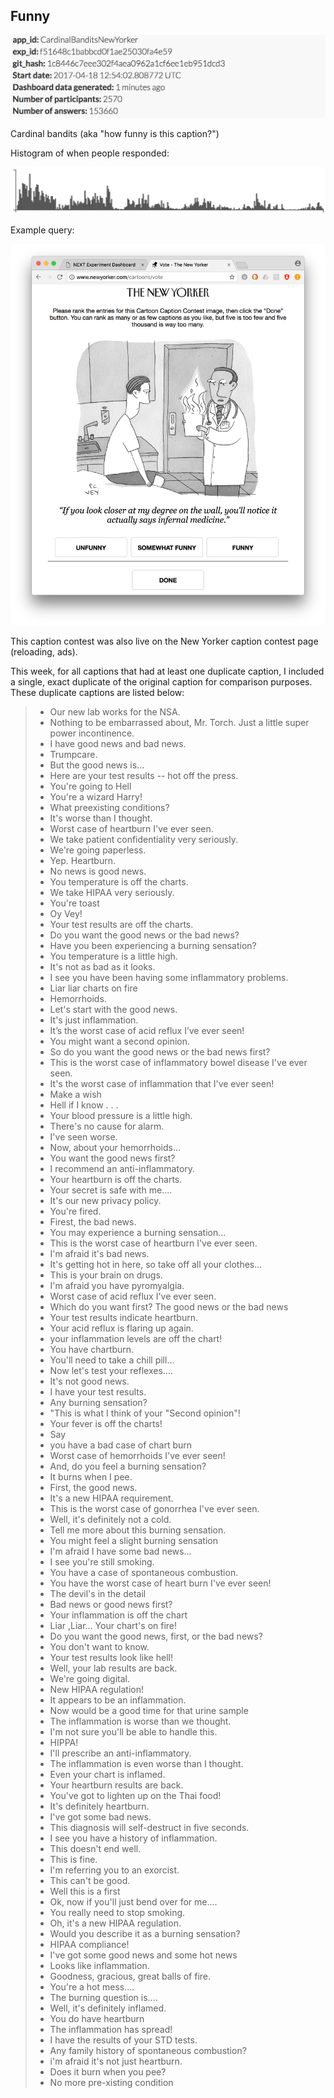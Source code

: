 ## Funny
![](info.png)

Cardinal bandits (aka "how funny is this caption?")

Histogram of when people responded:

![](histogram.png)

Example query:

![](example_query.png)

This caption contest was also live on the New Yorker caption contest page
(reloading, ads).

This week, for all captions that had at least one duplicate caption, I included a single, exact duplicate of the original caption for comparison purposes. These duplicate captions are listed below:

> * Our new lab works for the NSA.
> * Nothing to be embarrassed about, Mr. Torch. Just a little super power incontinence.
> * I have good news and bad news.
> * Trumpcare.
> * But the good news is...
> * Here are your test results -- hot off the press.
> * You're going to Hell
> * You're a wizard Harry!
> * What preexisting conditions?
> * It's worse than I thought.
> * Worst case of heartburn I've ever seen.
> * We take patient confidentiality very seriously.
> * We're going paperless.
> * Yep. Heartburn.
> * No news is good news.
> * You temperature is off the charts.
> * We take HIPAA very seriously.
> * You're toast
> * Oy Vey!
> * Your test results are off the charts.
> * Do you want the good news or the bad news?
> * Have you been experiencing a burning sensation?
> * You temperature is a little high.
> * It's not as bad as it looks.
> * I see you have been having some inflammatory problems.
> * Liar liar charts on fire
> * Hemorrhoids.
> * Let's start with the good news.
> * It's just inflammation.
> * It’s the worst case of acid reflux I’ve ever seen!
> * You might want a second opinion.
> * So do you want the good news or the bad news first?
> * This is the worst case of inflammatory bowel disease I've ever seen.
> * It's the worst case of inflammation that I've ever seen!
> * Make a wish
> * Hell if I know . . .
> * Your blood pressure is a little high.
> * There's no cause for alarm.
> * I've seen worse.
> * Now, about your hemorrhoids...
> * You want the good news first?
> * I recommend an anti-inflammatory.
> * Your heartburn is off the charts.
> * Your secret is safe with me....
> * It's our new privacy policy.
> * You're fired.
> * Firest, the bad news.
> * You may experience a burning sensation...
> * This is the worst case of heartburn I've ever seen.
> * I'm afraid it's bad news.
> * It's getting hot in here, so take off all your clothes...
> * This is your brain on drugs.
> * I'm afraid you have pyromyalgia.
> * Worst case of acid reflux I've ever seen.
> * Which do you want first? The good news or the bad news
> * Your test results indicate heartburn.
> * Your acid reflux is flaring up again.
> * your inflammation levels are off the chart!
> * You have chartburn.
> * You'll need to take a chill pill...
> * Now let's test your reflexes....
> * It's not good news.
> * I have your test results.
> * Any burning sensation?
> * "This is what I think of your "Second opinion"!
> * Your fever is off the charts!
> * Say
> * you have a bad case of chart burn
> * Worst case of hemorrhoids I've ever seen!
> * And, do you feel a burning sensation?
> * It burns when I pee.
> * First, the good news.
> * It's a new HIPAA requirement.
> * This is the worst case of gonorrhea I've ever seen.
> * Well, it's definitely not a cold.
> * Tell me more about this burning sensation.
> * You might feel a slight burning sensation
> * I'm afraid I have some bad news...
> * I see you're still smoking.
> * You have a case of spontaneous combustion.
> * You have the worst case of heart burn I've ever seen!
> * The devil's in the detail
> * Bad news or good news first?
> * Your inflammation is off the chart
> * Liar ,Liar... Your chart's on fire!
> * Do you want the good news, first, or the bad news?
> * You don't want to know.
> * Your test results look like hell!
> * Well, your lab results are back.
> * We're going digital.
> * New HIPAA regulation!
> * It appears to be an inflammation.
> * Now would be a good time for that urine sample
> * The inflammation is worse than we thought.
> * I'm not sure you'll be able to handle this.
> * HIPPA!
> * I'll prescribe an anti-inflammatory.
> * The inflammation is even worse than I thought.
> * Even your chart is inflamed.
> * Your heartburn results are back.
> * You've got to lighten up on the Thai food!
> * It's definitely heartburn.
> * I've got some bad news.
> * This diagnosis will self-destruct in five seconds.
> * I see you have a history of inflammation.
> * This doesn't end well.
> * This is fine.
> * I'm referring you to an exorcist.
> * This can't be good.
> * Well this is a first
> * Ok, now if you'll just bend over for me....
> * You really need to stop smoking.
> * Oh, it's a new HIPAA regulation.
> * Would you describe it as a burning sensation?
> * HIPAA compliance!
> * I've got some good news and some hot news
> * Looks like inflammation.
> * Goodness, gracious, great balls of fire.
> * You're a hot mess....
> * The burning question is....
> * Well, it's definitely inflamed.
> * You do have heartburn
> * The inflammation has spread!
> * I have the results of your STD tests.
> * Any family history of spontaneous combustion?
> * i'm afraid it's not just heartburn.
> * Does it burn when you pee?
> * No more pre-xisting condition
